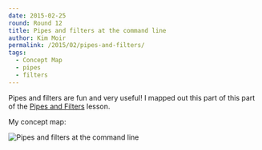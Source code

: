 ```yaml
---
date: 2015-02-25
round: Round 12
title: Pipes and filters at the command line
author: Kim Moir
permalink: /2015/02/pipes-and-filters/
tags:
  - Concept Map
  - pipes
  - filters
---
```

Pipes and filters are fun and very useful! I mapped out this part of this part of the [Pipes and Filters](http://software-carpentry.org/v5/novice/shell/03-pipefilter.html) lesson.

My concept map:

![Pipes and filters at the command line](http://people.mozilla.org/~kmoir/swcarpentry/IMG_5596.jpg)
